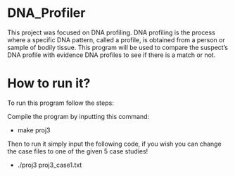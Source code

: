 ﻿# DNA_Profiler


This project was focused on DNA profiling. DNA profiling is the process where a specific DNA pattern, called a profile, is obtained from a person or sample of bodily tissue. This program will be used to compare the suspect’s DNA profile with evidence DNA profiles to see if there is a match or not.

# How to run it?

To run this program follow the steps:

Compile the program by inputting this command:
- make proj3

Then to run it simply input the following code, if you wish you can change the case files to one of the given 5 case studies! 
- ./proj3 proj3_case1.txt 
